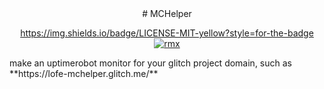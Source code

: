 <center># MCHelper
 
https://img.shields.io/badge/LICENSE-MIT-yellow?style=for-the-badge [![rmx](https://img.shields.io/badge/REPOSITORY-PUBLIC-red?style=for-the-badge)](https://glitch.com/edit/#!/remix/lofe-mchelper)
</center>
make an uptimerobot monitor for your glitch project domain, such as **https://lofe-mchelper.glitch.me/**
